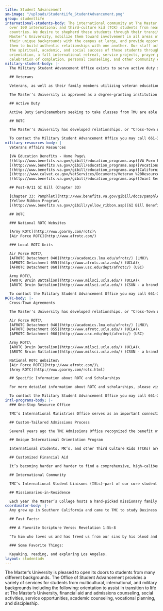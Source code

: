 ```yaml
---
title: Student Advancement
sm-image: "/uploads/StudentLife_StudentAdvancement.png"
group: studentlife
international-students-body: The international community at The Master’s College includes
  over 100 international and third-culture kid (TCK) students from nearly 40 different
  countries. We desire to shepherd these students through their transition to The
  Master’s University, mobilize them toward involvement in all areas of campus, share
  their unique backgrounds with the campus at large, and provide opportunities for
  them to build authentic relationships with one another. Our staff actively promotes
  the spiritual, academic, and social success of these students through a pre-WOW
  orientation, a fall international retreat, service projects, prayer partners, a
  celebration of completion, personal counseling, and other community events.
military-student-body: |-
  The Military Student Advancement Office exists to serve active duty servicemembers, veterans, dependents, and ROTC students who are studying at The Master's University. Our office is staffed by veterans who support our military students by promoting community, Christian fellowship, and by offering encouragement as they transition into student life. Furthermore, we seek to provide opportunities for involvement in all areas of the campus through special events and forums. Our staff is also available to assist students in answering any questions regarding their military educational benefits.

  ## Veterans

  Veterans, as well as their family members utilizing veteran educational benefits, are encouraged to consider The Master's University as their school of choice. The Master's University was recently ranked [No. 20 in Best Colleges for Veterans in the Regional Universities West](http://archive.signalscv.com/archives/156660/).

  The Master's University is approved as a degree-granting institution for the attendance of veterans under Title 38 of the United States Code. This primarily includes the Montgomery GI Bill and Post-9/11 GI Bill, as well as provisions for transfer of entitlement of benefits to spouses or children. The Post 9/11 GI bill applies towards tuition and fees, provides an annual book stipend, as well as a monthly housing allowance. In addition, TMU participates in the Yellow Ribbon Program under the Post-9/11 GI Bill. TMU will contribute up to $10,000 towards tuition per year resulting in 100% coverage of tuition costs.

  ## Active Duty

  Active Duty Servicemembers seeking to take classes from TMU are able to utilize Tuition Assistance (TA) towards our online classes. Currently TMU accepts TA from the Air Force and Army.

  ## ROTC

  The Master's University has developed relationships, or "Cross-Town Agreements," with ROTC detachments at other nearby major state universities. These agreements allow students to attend The Master's University full-time while participating in ROTC at another local school. TMU students participating in ROTC may qualify for competitive scholarships covering up to full tuition. For a list of our affiliated schools and more information about ROTC, please click [here](http://www.masters.edu/student-life/student-advancement/military-students/rotc/).

  To contact the Military Student Advancement Office you may call 661-362-2814, or send an e-mail to [military@masters.edu](mailto: military@masters.edu).
military-resources-body: |-
  Veterans Affairs Resources

  [VA Education Benefits - Home Page\
  ](http://www.benefits.va.gov/gibill/education_programs.asp)[VA Form Finder](http://www.va.gov/vaforms/)[\
  ](http://www.benefits.va.gov/gibill/education_programs.asp)[Vocational Rehabilitation and Employment (VR&E) - Home Page](http://www.benefits.va.gov/vocrehab/index.asp)[\
  ](http://www.benefits.va.gov/gibill/education_programs.asp)[California Veteran's Resource Book (2016)\
  ](https://www.calvet.ca.gov/VetServices/Documents/Veteran_%20Resource_%20Book_2016.pdf)[eBenefits - Home Page](https://www.ebenefits.va.gov/ebenefits/homepage)[\
  ](http://www.benefits.va.gov/gibill/education_programs.asp)[Joint Services Transcript (JST)](https://jst.doded.mil/smart/signIn.do)

  ## Post-9/11 GI Bill (Chapter 33)

  [Chapter 33: Pamphlet](http://www.benefits.va.gov/gibill/docs/pamphlets/ch33_pamphlet.pdf)\
  [Yellow Ribbon Program\
  ](http://www.benefits.va.gov/gibill/yellow_ribbon.asp)[GI Bill Benefits Calculator](https://www.vets.gov/gi-bill-comparison-tool)

  ## ROTC

  ### National ROTC Websites

  [Army ROTC](http://www.goarmy.com/rotc)\
  [Air Force ROTC](http://www.afrotc.com/)

  ### Local ROTC Units

  Air Force ROTC\
  [AFROTC Detachment 040](http://academics.lmu.edu/afrotc/) (LMU)\
  [AFROTC Detachment 055](http://www.afrotc.ucla.edu/) (UCLA)\
  [AFROTC Detachment 060](http://www.usc.edu/dept/afrotc/) (USC)

  Army ROTC\
  [AROTC Bruin Battalion](http://www.milsci.ucla.edu/) (UCLA)\
  [AROTC Bruin Battalion](http://www.milsci.ucla.edu/) (CSUN - a branch of UCLA)

  To contact the Military Student Advancement Office you may call 661-362-2814, or send an e-mail to [military@masters.edu](mailto: military@masters.edu).
ROTC-body: |-
  Cross-Town Agreements

  The Master's University has developed relationships, or "Cross-Town Agreements" with other major state universities. These agreements are designed to give students the opportunity to join ROTC while studying full-time at The Master's University. Below is a list of ROTC units that TMU has agreements with:

  Air Force ROTC\
  [AFROTC Detachment 040](http://academics.lmu.edu/afrotc/) (LMU)\
  [AFROTC Detachment 055](http://www.afrotc.ucla.edu/) (UCLA)\
  [AFROTC Detachment 060](http://www.usc.edu/dept/afrotc/) (USC)

  Army ROTC\
  [AROTC Bruin Battalion](http://www.milsci.ucla.edu/) (UCLA)\
  [AROTC Bruin Battalion](http://www.milsci.ucla.edu/) (CSUN - a branch of UCLA)

  National ROTC Websites\
  [Air Force ROTC](http://www.afrotc.com/)\
  [Army ROTC](http://www.goarmy.com/rotc.html)

  ## Specific Information about ROTC and Scholarships

  For more detailed information about ROTC and scholarships, please visit our [Frequently Asked Questions](http://www.masters.edu/student-life/student-advancement/military-students/frequently-asked-questions/) and scroll down to the bottom of the page.

  To contact the Military Student Advancement Office you may call 661-362-2814, or send an e-mail to [military@masters.edu](mailto: military@masters.edu).
intl-programs-body: |-
  ### One-Stop Resource Office

  TMC’s International Ministries Office serves as an important connection point for international students and TCKs, starting at the application stage and continuing through to graduation and beyond. Experienced staff come alongside professors and residence life staff help meet the unique needs of students coming from a variety of cross-cultural backgrounds.

  ## Custom-Tailored Admissions Process

  Several years ago the TMC Admissions Office recognized the benefit of having an admissions counselor specifically dedicated to international students and other TCKs. The [international admissions staff](http://www.masters.edu/undergrad/international/staff.aspx "International Admissions Staff") work with applicants and their families to ensure a smooth application process marked by open and consistent communication, whether a student is applying from Tokyo or Tulsa.

  ## Unique International Orientation Program

  International students, MK’s, and other Third Culture Kids (TCKs) are invited to participate in a strategic orientation program called “Passport to Master’s.” This two-day program takes place prior to the traditional [Week of Welcome](http://www.masters.edu/student-life/campus-ministries/wow-week.aspx "Week of Welcome") (a week-long orientation for all new students). By arriving early, students have the opportunity to discuss specific cultural issues, become acquainted with The Master’s College (TMC) campus, and meet other students from around the globe. Passport to Master’s involves various seminars and activities, and culminates with a special dinner reception for the new students and their family members.

  ## Customized Financial Aid

  It’s becoming harder and harder to find a comprehensive, high-caliber education founded upon a biblical worldview. In light of this, a quality education from The Master’s College has become more valuable than ever. It’s something worth investing in. International students and TCKs have proven to be an asset to the TMC campus and successful representatives of the college in their future endeavors. Consequently, The Master’s College has made a strong commitment to partner with these students and their families in funding this important investment. While TMC cannot provide a full scholarship to students, significant discounts may be obtained. Detailed information about scholarships and grants for international students can be found [here](http://www.masters.edu/undergrad/international/aid.aspx "International Financial Aid").

  ## International Community

  TMC’s International Student Liaisons (ISLs)—part of our core student [Servant Leadership Staff](http://www.masters.edu/student-life/campus-ministries/servant-leadership-staff.aspx "Servant Leadership Staff")—help foster a vibrant community of international students and TCKs on campus. Through regular events and an annual retreat, international students and TCKs find opportunities to connect with each other and develop life-long friendships. Simultaneously, our ISLs help mobilize students to get involved in all areas of campus life: music, sports, leadership, outreach, etc…. The Master’s College does not believe in fostering international student or MK *cliques*—our approach is one of integration and support. In light of this, TMC has intentionally shifted away from offering segregated programs or housing for international students and TCKs.

  ## Missionaries-in-Residence

  Each year The Master’s College hosts a hand-picked missionary family (on furlough) living on campus (this could be you!). Their home—kitchen, fireplace, and all—is available to students who want to stop by. TMC’s [Missionaries-in-Residence](http://www.masters.edu/student-life/global-outreach/missionary-in-residence.aspx "Missionaries in Residence") become a great asset not only to students currently pursuing global missions, but to international students and TCKs who just want to share their own experiences with someone, or seek a bit of extra advice.
coordinator-body: |-
  Amy grew up in Southern California and came to TMC to study Business Administration and Management. As a student at Master’s, she was privileged to co-lead Global Outreach teams to Montgomery, Alabama; Albania; and Kosovo. In the future, Amy would like to study for a Master’s in Business Administration, then use business as mission by working overseas or in the inner city.

  ## Fast Facts:

  ### A Favorite Scripture Verse: Revelation 1:5b-8

  “To him who loves us and has freed us from our sins by his blood and made us a kingdom, priests to his God and Father, to him be glory and dominion forever and ever. Amen. Behold, he is coming witht he clouds, and every eye will see him, even those who pierced him, and all tribes of the earth will wail on account of him. Even so. Amen. 'I am the Alpha and the Omega,' says the Lord God, 'who is and who was and who is to come, the Almighty.'"

  ### Some Favorite Things:

  Kayaking, reading, and exploring Los Angeles.
layout: studentadv
---
```


The Master’s University is pleased to open its doors to students from many different backgrounds. The Office of Student Advancement provides a variety of services for students from multicultural, international, and military backgrounds including the following: orientation to assist in transition to life at The Master’s University, financial aid and admissions counseling, social activities, service opportunities, academic counseling, vocational planning, and discipleship.
